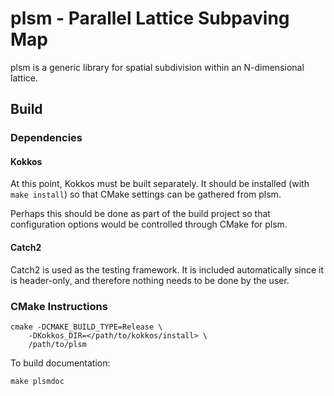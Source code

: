 # plsm - Parallel Lattice Subpaving Map
plsm is a generic library for spatial subdivision within an N-dimensional
lattice.

## Build

### Dependencies

#### Kokkos
At this point, Kokkos must be built separately. It should be installed (with
`make install`) so that CMake settings can be gathered from plsm.

Perhaps this should be done as part of the build project so that configuration
options would be controlled through CMake for plsm.

#### Catch2
Catch2 is used as the testing framework. It is included automatically since it
is header-only, and therefore nothing needs to be done by the user.

### CMake Instructions
```
cmake -DCMAKE_BUILD_TYPE=Release \
    -DKokkos_DIR=</path/to/kokkos/install> \
    /path/to/plsm
```

To build documentation:
```
make plsmdoc
```
